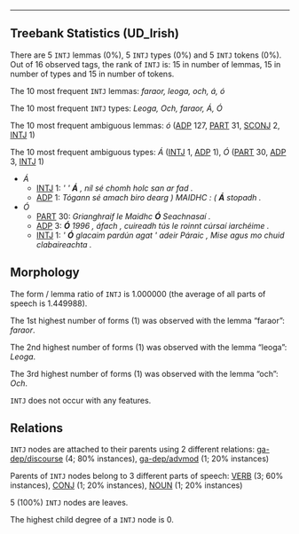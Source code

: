 

--------------------------------------------------------------------------------

## Treebank Statistics (UD_Irish)

There are 5 `INTJ` lemmas (0%), 5 `INTJ` types (0%) and 5 `INTJ` tokens (0%).
Out of 16 observed tags, the rank of `INTJ` is: 15 in number of lemmas, 15 in number of types and 15 in number of tokens.

The 10 most frequent `INTJ` lemmas: <em>faraor, leoga, och, á, ó</em>

The 10 most frequent `INTJ` types:  <em>Leoga, Och, faraor, Á, Ó</em>

The 10 most frequent ambiguous lemmas: <em>ó</em> ([ADP]() 127, [PART]() 31, [SCONJ]() 2, [INTJ]() 1)

The 10 most frequent ambiguous types:  <em>Á</em> ([INTJ]() 1, [ADP]() 1), <em>Ó</em> ([PART]() 30, [ADP]() 3, [INTJ]() 1)


* <em>Á</em>
  * [INTJ]() 1: <em>' ' <b>Á</b> , níl sé chomh holc san ar fad .</em>
  * [ADP]() 1: <em>Tógann sé amach biro dearg ) MAIDHC : ( <b>Á</b> stopadh .</em>
* <em>Ó</em>
  * [PART]() 30: <em>Grianghraif le Maidhc <b>Ó</b> Seachnasaí .</em>
  * [ADP]() 3: <em><b>Ó</b> 1996 , áfach , cuireadh tús le roinnt cúrsaí iarchéime .</em>
  * [INTJ]() 1: <em>' <b>Ó</b> glacaim pardún agat ' adeir Páraic , Mise agus mo chuid clabaireachta .</em>

## Morphology

The form / lemma ratio of `INTJ` is 1.000000 (the average of all parts of speech is 1.449988).

The 1st highest number of forms (1) was observed with the lemma “faraor”: <em>faraor</em>.

The 2nd highest number of forms (1) was observed with the lemma “leoga”: <em>Leoga</em>.

The 3rd highest number of forms (1) was observed with the lemma “och”: <em>Och</em>.

`INTJ` does not occur with any features.


## Relations

`INTJ` nodes are attached to their parents using 2 different relations: [ga-dep/discourse]() (4; 80% instances), [ga-dep/advmod]() (1; 20% instances)

Parents of `INTJ` nodes belong to 3 different parts of speech: [VERB]() (3; 60% instances), [CONJ]() (1; 20% instances), [NOUN]() (1; 20% instances)

5 (100%) `INTJ` nodes are leaves.

The highest child degree of a `INTJ` node is 0.

